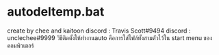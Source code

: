 # autodeltemp.bat
create by chee and kaitoon 
discord : Travis Scott#9494
discord : unclechee#9999
วิธีติดตั้งให้ทำงานauto คือการใส่ไฟล์ทั้งสามตัวไว้ใน start menu ของคอมพิวเตอร์

